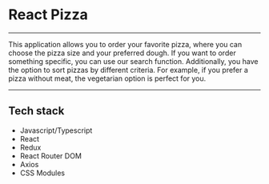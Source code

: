 # React Pizza

---

This application allows you to order your favorite pizza, where you can choose the pizza size and your preferred dough. If you want to order something specific, you can use our search function. Additionally, you have the option to sort pizzas by different criteria. For example, if you prefer a pizza without meat, the vegetarian option is perfect for you.

---

## Tech stack
- Javascript/Typescript
- React
- Redux
- React Router DOM
- Axios
- CSS Modules
